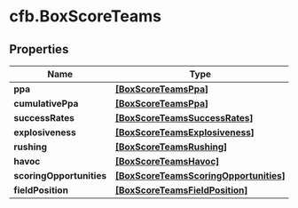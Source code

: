 # cfb.BoxScoreTeams

## Properties
Name | Type | Description | Notes
------------ | ------------- | ------------- | -------------
**ppa** | [**[BoxScoreTeamsPpa]**](BoxScoreTeamsPpa.md) |  | [optional] 
**cumulativePpa** | [**[BoxScoreTeamsPpa]**](BoxScoreTeamsPpa.md) |  | [optional] 
**successRates** | [**[BoxScoreTeamsSuccessRates]**](BoxScoreTeamsSuccessRates.md) |  | [optional] 
**explosiveness** | [**[BoxScoreTeamsExplosiveness]**](BoxScoreTeamsExplosiveness.md) |  | [optional] 
**rushing** | [**[BoxScoreTeamsRushing]**](BoxScoreTeamsRushing.md) |  | [optional] 
**havoc** | [**[BoxScoreTeamsHavoc]**](BoxScoreTeamsHavoc.md) |  | [optional] 
**scoringOpportunities** | [**[BoxScoreTeamsScoringOpportunities]**](BoxScoreTeamsScoringOpportunities.md) |  | [optional] 
**fieldPosition** | [**[BoxScoreTeamsFieldPosition]**](BoxScoreTeamsFieldPosition.md) |  | [optional] 


